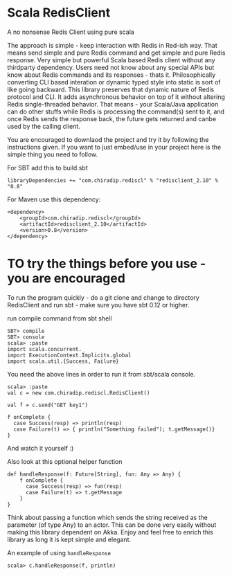 Scala RedisClient
=================

A no nonsense Redis Client using pure scala


The approach is simple - keep interaction with Redis in Red-ish way. That means send simple and pure Redis command
and get simple and pure Redis response. Very simple but powerful Scala based Redis client without any thirdparty 
dependency. Users need not know about any special APIs but know about Redis commands and its responses - thats it. 
Philosophically converting CLI based interation or dynamic typed style into static is sort of like going backward. 
This library preserves that dynamic nature of Redis protocol and CLI. It adds asynchronous behavior on top of it without altering Redis single-threaded behavior. That means - your Scala/Java application can do other stuffs while Redis is processing the command(s) sent to it, and once Redis sends the response back, the future gets returned and canbe used by the calling client.

You are encouraged to downlaod the project and try it by following the instructions given. If you want to just embed/use in your project here is the simple thing you need to follow.

For SBT add this to build.sbt

    libraryDependencies += "com.chiradip.rediscl" % "redisclient_2.10" % "0.8"

For Maven use this dependency:

    <dependency>
        <groupId>com.chiradip.rediscl</groupId>
        <artifactId>redisclient_2.10</artifactId>
        <version>0.8</version>
    </dependency>


TO try the things before you use - you are encouraged
================================

To run the program quickly - do a git clone and change to directory RedisClient and run sbt - make sure you have sbt 0.12 or higher.

run compile command from sbt shell

    SBT> compile 
    SBT> console
    scala> :paste
    import scala.concurrent._
    import ExecutionContext.Implicits.global
    import scala.util.{Success, Failure}


You need the above lines in order to run it from sbt/scala console. 
    
    scala> :paste
    val c = new com.chiradip.rediscl.RedisClient()
    
    val f = c.send("GET key1")
    
    f onComplete {
      case Success(resp) => println(resp)
      case Failure(t) => { println("Something failed"); t.getMessage()}
    }


And watch it yourself :) 

Also look at this optional helper function 


    def handleResponse(f: Future[String], fun: Any => Any) {
        f onComplete {
          case Success(resp) => fun(resp)
          case Failure(t) => t.getMessage
        }
    }


Think about passing a function which sends the string received as the parameter (of type Any) to an actor. This can be done very easily without making this library dependent on Akka. Enjoy and feel free to enrich this library as long it is kept simple and elegant.

An example of using <code>handleResponse</code>


    scala> c.handleResponse(f, println)

